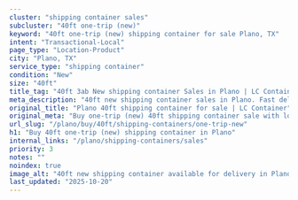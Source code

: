 ```yaml
---
cluster: "shipping container sales"
subcluster: "40ft one-trip (new)"
keyword: "40ft one-trip (new) shipping container for sale Plano, TX"
intent: "Transactional-Local"
page_type: "Location-Product"
city: "Plano, TX"
service_type: "shipping container"
condition: "New"
size: "40ft"
title_tag: "40ft 3ab New shipping container Sales in Plano | LC Container"
meta_description: "40ft new shipping container sales in Plano. Fast delivery, competitive pricing. Serving shipping containers area. Quote ID: V44. Call (214) 524-4168 for your free quote today."
original_title: "Plano 40ft shipping container for sale | LC Container"
original_meta: "Buy one-trip (new) 40ft shipping container sale with local delivery in Plano, TX. LC Container — local Since 2003. Request a fast quote today."
url_slug: "/plano/buy/40ft/shipping-containers/one-trip-new"
h1: "Buy 40ft one-trip (new) shipping container in Plano"
internal_links: "/plano/shipping-containers/sales"
priority: 3
notes: ""
noindex: true
image_alt: "40ft new shipping container available for delivery in Plano"
last_updated: "2025-10-20"
---
```


<!-- TODO: Add unique city/inventory copy, images, and internal links here. -->
